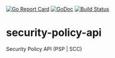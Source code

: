 [![Go Report Card](https://goreportcard.com/badge/kmodules/security-policy-api "Go Report Card")](https://goreportcard.com/report/kmodules/security-policy-api)
[![GoDoc](https://godoc.org/kmodules.xyz/offshoot-api?status.svg "GoDoc")](https://godoc.org/kmodules.xyz/offshoot-api)
[![Build Status](https://github.com/kmodules/security-policy-api/workflows/CI/badge.svg)](https://github.com/kmodules/security-policy-api/actions?workflow=CI)

# security-policy-api
Security Policy API (PSP | SCC)
